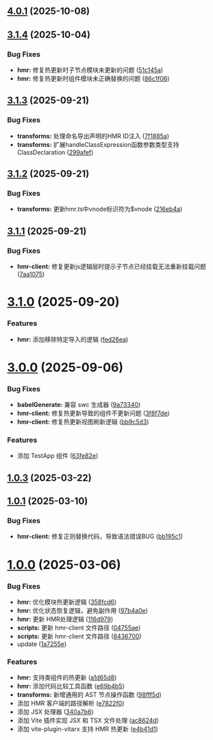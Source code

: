 ## [4.0.1](https://gitee.com/vitarx/vite-bundler/compare/v4.0.0...v4.0.1) (2025-10-08)



## [3.1.4](https://gitee.com/vitarx/vite-bundler/compare/v3.1.3...v3.1.4) (2025-10-04)


### Bug Fixes

* **hmr:** 修复热更新时子节点模块未更新的问题 ([51c145a](https://gitee.com/vitarx/vite-bundler/commits/51c145abb158808815d2e52d8ee39aec296667c6))
* **hmr:** 修复热更新时组件模块未正确替换的问题 ([86c1f06](https://gitee.com/vitarx/vite-bundler/commits/86c1f06b4fbcf8d4000a9f97a900c3f7e351c7af))



## [3.1.3](https://gitee.com/vitarx/vite-bundler/compare/v3.1.2...v3.1.3) (2025-09-21)


### Bug Fixes

* **transforms:** 处理命名导出声明的HMR ID注入 ([7f1885a](https://gitee.com/vitarx/vite-bundler/commits/7f1885a4d7f7e192d5cbd677182a11be158b2d02))
* **transforms:** 扩展handleClassExpression函数参数类型支持ClassDeclaration ([299afef](https://gitee.com/vitarx/vite-bundler/commits/299afef9efa40de176d9811b2cd88ce3ba781c6b))



## [3.1.2](https://gitee.com/vitarx/vite-bundler/compare/v3.1.1...v3.1.2) (2025-09-21)


### Bug Fixes

* **transforms:** 更新hmr.ts中vnode标识符为$vnode ([216eb4a](https://gitee.com/vitarx/vite-bundler/commits/216eb4a3344a2aceb5982c2237fcff4e6c6bc43b))



## [3.1.1](https://gitee.com/vitarx/vite-bundler/compare/v3.1.0...v3.1.1) (2025-09-21)


### Bug Fixes

* **hmr-client:** 修复更新js逻辑层时提示子节点已经挂载无法重新挂载问题 ([7aa1075](https://gitee.com/vitarx/vite-bundler/commits/7aa107538a54f9da909d26eae3a6115e97e5e193))



# [3.1.0](https://gitee.com/vitarx/vite-bundler/compare/v3.0.0...v3.1.0) (2025-09-20)


### Features

* **hmr:** 添加移除特定导入的逻辑 ([fed26ea](https://gitee.com/vitarx/vite-bundler/commits/fed26eadb4c8e41acbe61fe58e50091b53a8736d))



# [3.0.0](https://gitee.com/vitarx/vite-bundler/compare/v1.0.3...v3.0.0) (2025-09-06)


### Bug Fixes

* **babelGenerate:** 兼容 swc 生成器 ([9a73340](https://gitee.com/vitarx/vite-bundler/commits/9a733404398de9427e21f9506df0c73cddb4b59d))
* **hmr-client:** 修复热更新导致的组件不更新问题 ([3f8f7de](https://gitee.com/vitarx/vite-bundler/commits/3f8f7de6f2de0077b185fee677240a12bdd41e3f))
* **hmr-client:** 修复热更新视图刷新逻辑 ([bb9c5d3](https://gitee.com/vitarx/vite-bundler/commits/bb9c5d3253eb7b4d237edfb392510d02420bb8ba))


### Features

* 添加 TestApp 组件 ([63fe82e](https://gitee.com/vitarx/vite-bundler/commits/63fe82e765489f60f3b654a61de8125a1cc75614))



## [1.0.3](https://gitee.com/vitarx/vite-bundler/compare/v1.0.1...v1.0.3) (2025-03-22)



## [1.0.1](https://gitee.com/vitarx/vite-bundler/compare/v1.0.0...v1.0.1) (2025-03-10)


### Bug Fixes

* **hmr-client:** 修复正则替换代码，导致语法错误BUG ([bb195c1](https://gitee.com/vitarx/vite-bundler/commits/bb195c16531cdedacaef91d35ec0b844d43e08a3))



# [1.0.0](https://gitee.com/vitarx/vite-bundler/compare/340a7b65dcc0939121d1db4e8cb849e796df78f3...v1.0.0) (2025-03-06)


### Bug Fixes

* **hmr:** 优化模块热更新逻辑 ([358fcd6](https://gitee.com/vitarx/vite-bundler/commits/358fcd6d669225f16156deb6d1860028fc24fa5e))
* **hmr:** 优化状态恢复逻辑，避免副作用 ([97b4a0e](https://gitee.com/vitarx/vite-bundler/commits/97b4a0e94b40a8ce52aaa71065b9a9643fbb3381))
* **hmr:** 更新 HMR处理逻辑 ([116d979](https://gitee.com/vitarx/vite-bundler/commits/116d979b46624400da68bc2cf212248dc156fdff))
* **scripts:** 更新 hmr-client 文件路径 ([04755ae](https://gitee.com/vitarx/vite-bundler/commits/04755ae7b1d0f6a42c8762cffd689d52dd2b8173))
* **scripts:** 更新 hmr-client 文件路径 ([8436700](https://gitee.com/vitarx/vite-bundler/commits/843670071fc4fde406b364ba69ec8bdd841cef00))
* update ([1a7255e](https://gitee.com/vitarx/vite-bundler/commits/1a7255e1f26574513afe4201bda7e2689e7fcff3))


### Features

* **hmr:** 支持类组件的热更新 ([a1d65d8](https://gitee.com/vitarx/vite-bundler/commits/a1d65d8ff7b194a00ad98ace165146b3627229fb))
* **hmr:** 添加代码比较工具函数 ([e69b4b5](https://gitee.com/vitarx/vite-bundler/commits/e69b4b5e72ede5690f674e2b8e32767247909453))
* **transforms:** 新增通用的 AST 节点操作函数 ([98fff5d](https://gitee.com/vitarx/vite-bundler/commits/98fff5d77a7b5ed60f49e841d8cce8771e1f1342))
* 添加 HMR 客户端的路径解析 ([e7822f0](https://gitee.com/vitarx/vite-bundler/commits/e7822f091fdafb6eba6e95d43a14177827c4ddb3))
* 添加 JSX 处理器 ([340a7b6](https://gitee.com/vitarx/vite-bundler/commits/340a7b65dcc0939121d1db4e8cb849e796df78f3))
* 添加 Vite 插件实现 JSX 和 TSX 文件处理 ([ac8624d](https://gitee.com/vitarx/vite-bundler/commits/ac8624d826f67ab71e8ce17a52b47a58e9870527))
* 添加 vite-plugin-vitarx 支持 HMR 热更新 ([e4b41d1](https://gitee.com/vitarx/vite-bundler/commits/e4b41d1d2945512522f77db59583012c6455ae0e))



